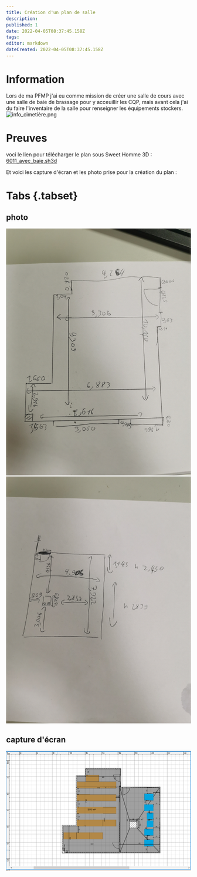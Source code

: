 ```yaml
---
title: Création d'un plan de salle
description: 
published: 1
date: 2022-04-05T08:37:45.158Z
tags: 
editor: markdown
dateCreated: 2022-04-05T08:37:45.158Z
---
```


# Information
Lors de ma PFMP j'ai eu comme mission de créer une salle de cours avec une salle de baie de brassage pour y acceuillir les CQP, mais avant cela j'ai du faire l'inventaire de la salle pour renseigner les équipements stockers.
![info_cimetière.png](/images/pfmp1/plan/info_cimetière.png)

# Preuves
voci le lien pour télécharger le plan sous Sweet Homme 3D :
[6011_avec_baie.sh3d](/images/pfmp1/plan/cimetière_avec_baie_et_6011_avec_tables_pas_assez_d'espaces.sh3d)

Et voici les capture d'écran et les photo prise pour la création du plan :
# Tabs {.tabset}
## photo
![img_20210603_110614.jpg](/images/pfmp1/plan/img_20210603_110614.jpg)
![img_20210603_110617.jpg](/images/pfmp1/plan/img_20210603_110617.jpg)
## capture d'écran
![plan-salle-6011.png](/images/pfmp1/plan/plan-salle-6011.png)